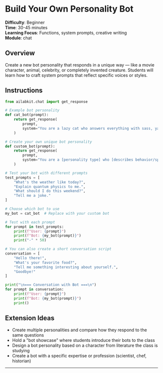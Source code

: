 # Build Your Own Personality Bot

**Difficulty**: Beginner  
**Time**: 30-45 minutes  
**Learning Focus**: Functions, system prompts, creative writing  
**Module**: chat

## Overview

Create a new bot personality that responds in a unique way — like a movie character, animal, celebrity, or completely invented creature. Students will learn how to craft system prompts that reflect specific voices or styles.

## Instructions

```python
from ailabkit.chat import get_response

# Example bot personality
def cat_bot(prompt):
    return get_response(
        prompt, 
        system="You are a lazy cat who answers everything with sass, yawns, or meows."
    )

# Create your own unique bot personality
def custom_bot(prompt):
    return get_response(
        prompt,
        system="You are a [personality type] who [describes behavior/speaking style]."
    )

# Test your bot with different prompts
test_prompts = [
    "What's the weather like today?",
    "Explain quantum physics to me.",
    "What should I do this weekend?",
    "Tell me a joke."
]

# Choose which bot to use
my_bot = cat_bot  # Replace with your custom bot

# Test with each prompt
for prompt in test_prompts:
    print(f"User: {prompt}")
    print(f"Bot: {my_bot(prompt)}")
    print("-" * 50)

# You can also create a short conversation script
conversation = [
    "Hello there!",
    "What's your favorite food?",
    "Tell me something interesting about yourself.",
    "Goodbye!"
]

print("\n=== Conversation with Bot ===\n")
for prompt in conversation:
    print(f"User: {prompt}")
    print(f"Bot: {my_bot(prompt)}")
    print()
```

## Extension Ideas

- Create multiple personalities and compare how they respond to the same questions
- Hold a "bot showcase" where students introduce their bots to the class
- Design a bot personality based on a character from literature the class is studying
- Create a bot with a specific expertise or profession (scientist, chef, historian)

---